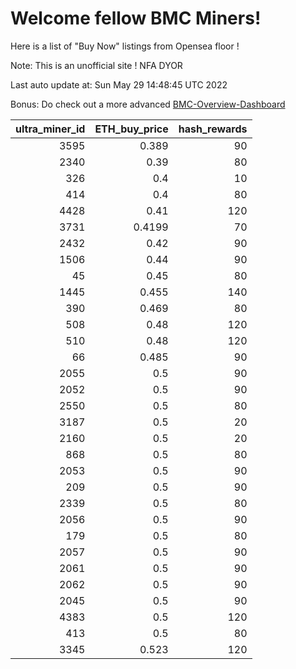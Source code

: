 # Welcome fellow BMC Miners!
Here is a list of "Buy Now" listings from Opensea floor !

Note: This is an unofficial site ! NFA DYOR

Last auto update at: Sun May 29 14:48:45 UTC 2022

Bonus: Do check out a more advanced [BMC-Overview-Dashboard](https://dune.com/defifunk/BMC-Overview-Dashboard)


|   ultra_miner_id |   ETH_buy_price |   hash_rewards |
|-----------------:|----------------:|---------------:|
|             3595 |          0.389  |             90 |
|             2340 |          0.39   |             80 |
|              326 |          0.4    |             10 |
|              414 |          0.4    |             80 |
|             4428 |          0.41   |            120 |
|             3731 |          0.4199 |             70 |
|             2432 |          0.42   |             90 |
|             1506 |          0.44   |             90 |
|               45 |          0.45   |             80 |
|             1445 |          0.455  |            140 |
|              390 |          0.469  |             80 |
|              508 |          0.48   |            120 |
|              510 |          0.48   |            120 |
|               66 |          0.485  |             90 |
|             2055 |          0.5    |             90 |
|             2052 |          0.5    |             90 |
|             2550 |          0.5    |             80 |
|             3187 |          0.5    |             20 |
|             2160 |          0.5    |             20 |
|              868 |          0.5    |             80 |
|             2053 |          0.5    |             90 |
|              209 |          0.5    |             90 |
|             2339 |          0.5    |             80 |
|             2056 |          0.5    |             90 |
|              179 |          0.5    |             80 |
|             2057 |          0.5    |             90 |
|             2061 |          0.5    |             90 |
|             2062 |          0.5    |             90 |
|             2045 |          0.5    |             90 |
|             4383 |          0.5    |            120 |
|              413 |          0.5    |             80 |
|             3345 |          0.523  |            120 |